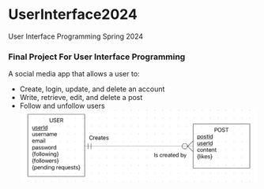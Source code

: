 # UserInterface2024
User Interface Programming Spring 2024
### Final Project For User Interface Programming

A social media app that allows a user to: 
- Create, login, update, and delete an account
- Write, retrieve, edit, and delete a post
- Follow and unfollow users
![ERD LenaGran](https://github.com/Lenagran18/UserInterface/blob/main/client/public/images/ERD.jpg)
